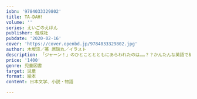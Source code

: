 ```yaml
---
isbn: '9784033329802'
title: TA-DAH!
volume: ''
series: えいごのえほん
publisher: 偕成社
pubdate: '2020-02-16'
cover: 'https://cover.openbd.jp/9784033329802.jpg'
author: 木坂涼／著 原瑞丸／イラスト
description: 「ジャーン！」のひとこととともにあらわれたのは……？？かんたんな英語で構成された絵本。楽しいフレーズで英語に親しもう！
price: '1400'
genre: 児童図書
target: 児童
format: 絵本
content: 日本文学、小説・物語

---
```

